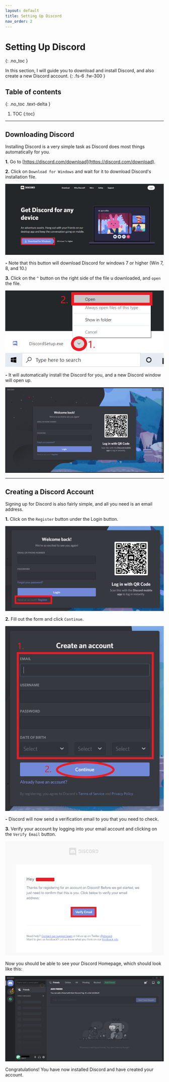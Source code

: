 ```yaml
---
layout: default
title: Setting Up Discord
nav_order: 2
---
```


# Setting Up Discord
{: .no_toc }

In this section, I will guide you to download and install Discord, and also create a new Discord account.
{: .fs-6 .fw-300 }

## Table of contents
{: .no_toc .text-delta }

1. TOC
{:toc}

---

## Downloading Discord

Installing Discord is a very simple task as Discord does most things automatically for you.

**1.** Go to [https://discord.com/download](https://discord.com/download).

**2.** Click on `Download for Windows` and wait for it to download Discord's installation file.

![Downloading Discord_step_2](https://github.com/maxiwu13133/Discord-for-Teachers/blob/gh-pages/assets/images/Download%20button%20(Pic1).png?raw=true)

 
 
 

**-** Note that this button will download Discord for windows 7 or higher (Win 7, 8, and 10.)

**3.** Click on the `^` button on the right side of the file u downloaded, and `open` the file.

![Downloading Discord_step_3](https://github.com/maxiwu13133/Discord-for-Teachers/blob/gh-pages/assets/images/Task%201%20%26%202/Open%20installation%20file%20(Pic2).png?raw=true)

**-** It will automatically install the Discord for you, and a new Discord window will open up.

![Downloading Discord_step_3.1](https://github.com/maxiwu13133/Discord-for-Teachers/blob/gh-pages/assets/images/Task%201%20%26%202/Discord%20Login%20Page%20(PIC3).png?raw=true)

---

## Creating a Discord Account

Signing up for Discord is also fairly simple, and all you need is an email address.

**1.** Click on the `Register` button under the Login button.

![Discord Acc_step_4](https://github.com/maxiwu13133/Discord-for-Teachers/blob/gh-pages/assets/images/Task%201%20%26%202/Register%20button%20(Pic4).png?raw=true)

**2.** Fill out the form and click `Continue`.

![Discord Acc_step_5](https://github.com/maxiwu13133/Discord-for-Teachers/blob/gh-pages/assets/images/Task%201%20%26%202/Signup%20form%20(Pic5).png?raw=true)

**-** Discord will now send a verification email to you that you need to check.

**3.** Verify your account by logging into your email account and clicking on the `Verify Email` button.

![Discord Acc_step_6](https://github.com/maxiwu13133/Discord-for-Teachers/blob/gh-pages/assets/images/Task%201%20%26%202/Verification%20Email%20(Pic6).png?raw=true)

Now you should be able to see your Discord Homepage, which should look like this:

![Discord Acc_step_7](https://github.com/maxiwu13133/Discord-for-Teachers/blob/gh-pages/assets/images/Task%201%20%26%202/Discord%20Homepage%20(Pic7).png?raw=true)

Congratulations! You have now installed Discord and have created your account.

